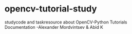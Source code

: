 # opencv-tutorial-study
studycode and taskresource about OpenCV-Python Tutorials Documentation -Alexander Mordvintsev &amp; Abid K
